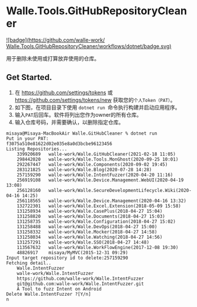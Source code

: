 # Walle.Tools.GitHubRepositoryCleaner

[![badge](https://github.com/walle-work/
Walle.Tools.GitHubRepositoryCleaner/workflows/dotnet/badge.svg)](https://github.com/walle-work/Walle.Components.MongoDB/actions/)

用于删除未使用或打算放弃使用的仓库。

## Get Started.

1. 在 https://github.com/settings/tokens 或 https://github.com/settings/tokens/new 获取您的```个人Token（PAT）```。
2. 如下图，在项目目录下使用 ```dotnet run ```命令执行构建并启动应用程序。 
3. 输入```PAT```后回车。软件将列出您作为owner的所有仓库。
4. 输入仓库号码，并需要确认，以删除指定仓库。

```ssh
misaya@Misaya-MacBookAir Walle.GitHubCleaner % dotnet run
Put in your PAT:
f3075a510e81622d02e035e8a0d3bcbe96123456
Listing Repositories...
	339920689	walle-work/Walle.GitHubCleaner(2021-02-18 11:05)
	298442020	walle-work/Walle.Tools.MonGhost(2020-09-25 10:01)
	292267447	walle-work/Walle.Components(2020-09-02 19:45)
	283121825	walle-work/Walle.Blog(2020-07-28 14:28)
	257159290	walle-work/Walle.IntentFuzzer(2020-04-20 11:16)
	256919108	walle-work/Walle.Device.Management.WebUI(2020-04-19 13:08)
	256128160	walle-work/Walle.SecureDevelopmentLifecycle.Wiki(2020-04-16 14:25)
	256118565	walle-work/Walle.Device.Management(2020-04-16 13:32)
	132722301	walle-work/Walle.Excel.Extension(2018-05-09 15:58)
	131258934	walle-work/Walle.CasePlus(2018-04-27 15:04)
	131258820	walle-work/Walle.Documents(2018-04-27 15:03)
	131258735	walle-work/Walle.Configuration(2018-04-27 15:02)
	131258488	walle-work/Walle.DevOps(2018-04-27 15:00)
	131258332	walle-work/Walle.Mocker(2018-04-27 14:58)
	131258034	walle-work/Walle.Watching(2018-04-27 14:56)
	131257291	walle-work/Walle.SSO(2018-04-27 14:48)
	113567632	walle-work/Walle.WorkFlowEngine(2017-12-08 19:30)
	48826917	misaya/MyMVC(2015-12-31 09:29)
Input target repository id to delete:257159290
Fetching detail..
	Walle.IntentFuzzer
	walle-work/Walle.IntentFuzzer
	https://github.com/walle-work/Walle.IntentFuzzer
	git@github.com:walle-work/Walle.IntentFuzzer.git
	A Tool to fuzz Intent on Android
Delete Walle.IntentFuzzer ?[Y/n]
n
```
